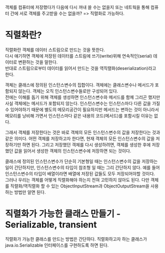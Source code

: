 객체를 컴퓨터에 저장했다가 다음에 다시 꺼내 쓸 수는 없을지 또는 네트웍을 통해 컴퓨터 간에 서로 객체를 주고받을 수는 없을까? => 직렬화로 가능하다.

# 직렬화란?

직렬화란 객체를 데이터 스트림으로 만드는 것을 뜻한다.  
다시 얘기하면 객체에 저장된 데이터를 스트림에 쓰기(write)위해 연속적인(serial) 데이터로 변환하는 것을 말한다.  
반대로 스트림으로부터 데이터를 읽어서 만드는 것을 역직렬화(deserialization)라고 한다.

객체는 클래스에 정의된 인스턴스변수의 집합이다. 객체에는 클래스변수나 메서드가 포함되지 않는다. 객체는 오직 인스턴스변수들로만 구성되어 있다.  
전에는 이해를 돕기 위해 객체를 생성하면 인스턴스변수와 메서드를 함께 그리곤 했지만 사실 객체에는 메서드가 포함되지 않는다. 인스턴스변수는 인스턴스마다 다른 값을 가질 수 있어야하기 때문에 별도의 메모리공간이 필요하지만 메서드는 변하는 것이 아니라서 메모리를 낭비해 가면서 인스턴스마다 같은 내용의 코드(메서드)를 포함시킬 이유는 없다.

그래서 객체를 저장한다는 것은 바로 객체의 모든 인스턴스변수의 값을 저장한다는 것과 같은 의미다. 어떤 객체를 저장하고자 한다면, 현재 객체의 모든 인스턴스변수의 값을 저장하기만 하면 된다. 그리고 저장했던 객체를 다시 생성하려면, 객체를 생성한 후에 저장했던 값을 읽어서 생성한 객체의 인스턴스변수에 저장하면 되는 것이다.

클래스에 정의된 인스턴스변수가 단순히 기본형일 때는 인스턴스변수의 값을 저장하는 일이 간단하지만, 인스턴스변수의 타입이 참조형 일 때는 그리 간단하지 않다.
예를 들어 인스턴스변수의 타입이 배열이라면 배열에 저장된 값들도 모두 저장되어야할 것이다.  
그러나 우리는 객체를 어떻게 직렬화해야 하는지 전혀 고민하지 않아도 된다. 다만 객체를 직렬화/역직렬화 할 수 있는 ObjectInputStream과 ObjectOutputStream을 사용하는 방법만 알면 된다.

# 직렬화가 가능한 클래스 만들기 - Serializable, transient

직렬화가 가능한 클래스를 만드는 방법은 간단하다. 직렬화하고자 하는 클래스가 java.io.Serializable 인터페이스를 구현하도록 하면 된다.
